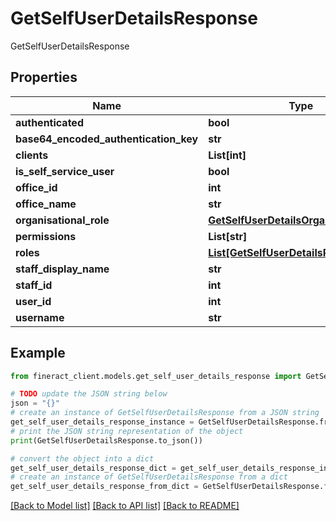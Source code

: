 # GetSelfUserDetailsResponse

GetSelfUserDetailsResponse

## Properties

Name | Type | Description | Notes
------------ | ------------- | ------------- | -------------
**authenticated** | **bool** |  | [optional] 
**base64_encoded_authentication_key** | **str** |  | [optional] 
**clients** | **List[int]** |  | [optional] 
**is_self_service_user** | **bool** |  | [optional] 
**office_id** | **int** |  | [optional] 
**office_name** | **str** |  | [optional] 
**organisational_role** | [**GetSelfUserDetailsOrganisationalRole**](GetSelfUserDetailsOrganisationalRole.md) |  | [optional] 
**permissions** | **List[str]** |  | [optional] 
**roles** | [**List[GetSelfUserDetailsRoles]**](GetSelfUserDetailsRoles.md) |  | [optional] 
**staff_display_name** | **str** |  | [optional] 
**staff_id** | **int** |  | [optional] 
**user_id** | **int** |  | [optional] 
**username** | **str** |  | [optional] 

## Example

```python
from fineract_client.models.get_self_user_details_response import GetSelfUserDetailsResponse

# TODO update the JSON string below
json = "{}"
# create an instance of GetSelfUserDetailsResponse from a JSON string
get_self_user_details_response_instance = GetSelfUserDetailsResponse.from_json(json)
# print the JSON string representation of the object
print(GetSelfUserDetailsResponse.to_json())

# convert the object into a dict
get_self_user_details_response_dict = get_self_user_details_response_instance.to_dict()
# create an instance of GetSelfUserDetailsResponse from a dict
get_self_user_details_response_from_dict = GetSelfUserDetailsResponse.from_dict(get_self_user_details_response_dict)
```
[[Back to Model list]](../README.md#documentation-for-models) [[Back to API list]](../README.md#documentation-for-api-endpoints) [[Back to README]](../README.md)


